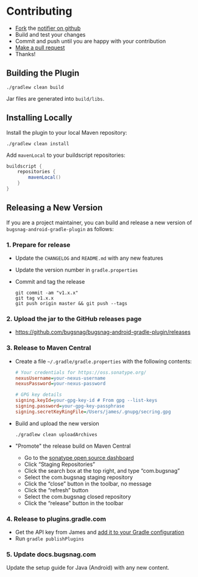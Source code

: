 Contributing
============

-   [Fork](https://help.github.com/articles/fork-a-repo) the [notifier on github](https://github.com/bugsnag/bugsnag-android-gradle-plugin)
-   Build and test your changes
-   Commit and push until you are happy with your contribution
-   [Make a pull request](https://help.github.com/articles/using-pull-requests)
-   Thanks!


Building the Plugin
-------------------
```shell
./gradlew clean build
```

Jar files are generated into `build/libs`.


Installing Locally
------------------

Install the plugin to your local Maven repository:

```shell
./gradlew clean install
```

Add `mavenLocal` to your buildscript repositories:

```groovy
buildscript {
    repositories {
        mavenLocal()
    }
}
```


Releasing a New Version
-----------------------

If you are a project maintainer, you can build and release a new version of
`bugsnag-android-gradle-plugin` as follows:

### 1. Prepare for release

-   Update the `CHANGELOG` and `README.md` with any new features

-   Update the version number in `gradle.properties`

-   Commit and tag the release

    ```shell
    git commit -am "v1.x.x"
    git tag v1.x.x
    git push origin master && git push --tags
    ```

### 2. Upload the jar to the GitHub releases page

- https://github.com/bugsnag/bugsnag-android-gradle-plugin/releases

### 3. Release to Maven Central

-   Create a file `~/.gradle/gradle.properties` with the following contents:

    ```ini
    # Your credentials for https://oss.sonatype.org/
    nexusUsername=your-nexus-username
    nexusPassword=your-nexus-password

    # GPG key details
    signing.keyId=your-gpg-key-id # From gpg --list-keys
    signing.password=your-gpg-key-passphrase
    signing.secretKeyRingFile=/Users/james/.gnupg/secring.gpg
    ```

-   Build and upload the new version

    ```shell
    ./gradlew clean uploadArchives
    ```

-   "Promote" the release build on Maven Central

    -   Go to the [sonatype open source dashboard](https://oss.sonatype.org/index.html#stagingRepositories)
    -   Click “Staging Repositories”
    -   Click the search box at the top right, and type “com.bugsnag”
    -   Select the com.bugsnag staging repository
    -   Click the “close” button in the toolbar, no message
    -   Click the “refresh” button
    -   Select the com.bugsnag closed repository
    -   Click the “release” button in the toolbar

### 4. Release to plugins.gradle.com

-   Get the API key from James and [add it to your Gradle configuration](https://plugins.gradle.org/docs/submit)
-   Run `gradle publishPlugins`

### 5. Update docs.bugsnag.com

Update the setup guide for Java (Android) with any new content.
